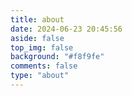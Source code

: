 ```yaml
---
title: about
date: 2024-06-23 20:45:56
aside: false
top_img: false
background: "#f8f9fe"
comments: false
type: "about"
---
```

